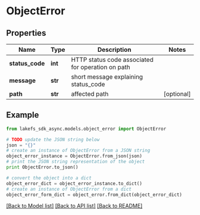# ObjectError


## Properties

Name | Type | Description | Notes
------------ | ------------- | ------------- | -------------
**status_code** | **int** | HTTP status code associated for operation on path | 
**message** | **str** | short message explaining status_code | 
**path** | **str** | affected path | [optional] 

## Example

```python
from lakefs_sdk_async.models.object_error import ObjectError

# TODO update the JSON string below
json = "{}"
# create an instance of ObjectError from a JSON string
object_error_instance = ObjectError.from_json(json)
# print the JSON string representation of the object
print ObjectError.to_json()

# convert the object into a dict
object_error_dict = object_error_instance.to_dict()
# create an instance of ObjectError from a dict
object_error_form_dict = object_error.from_dict(object_error_dict)
```
[[Back to Model list]](../README.md#documentation-for-models) [[Back to API list]](../README.md#documentation-for-api-endpoints) [[Back to README]](../README.md)


